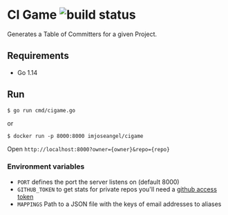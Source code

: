 # CI Game ![build status](https://github.com/imjoseangel/cigame/workflows/Test/badge.svg)

Generates a Table of Committers for a given Project.

## Requirements

- Go 1.14

## Run

`$ go run cmd/cigame.go`

or

`$ docker run -p 8000:8000 imjoseangel/cigame`

Open `http://localhost:8000?owner={owner}&repo={repo}`

### Environment variables

- `PORT` defines the port the server listens on (default 8000)
- `GITHUB_TOKEN` to get stats for private repos you'll need a [github access token](https://github.com/settings/tokens)
- `MAPPINGS` Path to a JSON file with the keys of email addresses to aliases
